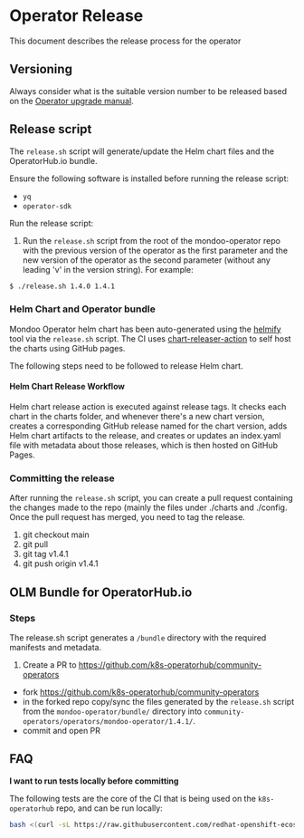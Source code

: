 # Operator Release

This document describes the release process for the operator

## Versioning

Always consider what is the suitable version number to be released based on the [Operator upgrade manual](docs/operator-upgrades.md).

## Release script

The `release.sh` script will generate/update the Helm chart files and the OperatorHub.io bundle.

Ensure the following software is installed before running the release script:

- `yq`
- `operator-sdk`

Run the release script:

1. Run the `release.sh` script from the root of the mondoo-operator repo with the previous version of the operator as the first parameter and the new version of the operator as the second parameter (without any leading 'v' in the version string). For example:

```bash
$ ./release.sh 1.4.0 1.4.1
```

### Helm Chart and Operator bundle

Mondoo Operator helm chart has been auto-generated using the [helmify](https://github.com/arttor/helmify) tool via the `release.sh` script. The CI uses [chart-releaser-action](https://github.com/helm/chart-releaser-action) to self host the charts using GitHub pages.

The following steps need to be followed to release Helm chart.

#### Helm Chart Release Workflow

Helm chart release action is executed against release tags. It checks each chart in the charts folder, and whenever there's a new chart version, creates a corresponding GitHub release named for the chart version, adds Helm chart artifacts to the release, and creates or updates an index.yaml file with metadata about those releases, which is then hosted on GitHub Pages.

### Committing the release

After running the `release.sh` script, you can create a pull request containing the changes made to the repo (mainly the files under ./charts and ./config. Once the pull request has merged, you need to tag the release.

1. git checkout main
2. git pull
3. git tag v1.4.1
4. git push origin v1.4.1

## OLM Bundle for OperatorHub.io

### Steps

The release.sh script generates a `/bundle` directory with the required manifests and metadata.

1. Create a PR to https://github.com/k8s-operatorhub/community-operators

- fork https://github.com/k8s-operatorhub/community-operators
- in the forked repo copy/sync the files generated by the `release.sh` script from the `mondoo-operator/bundle/` directory into `community-operators/operators/mondoo-operator/1.4.1/`.
- commit and open PR

## FAQ

**I want to run tests locally before committing**

The following tests are the core of the CI that is being used on the `k8s-operatorhub` repo, and can be run locally:

```bash
bash <(curl -sL https://raw.githubusercontent.com/redhat-openshift-ecosystem/community-operators-pipeline/ci/latest/ci/scripts/opp.sh) kiwi, lemon, orange operators/mondoo-operator/0.0.10
```
